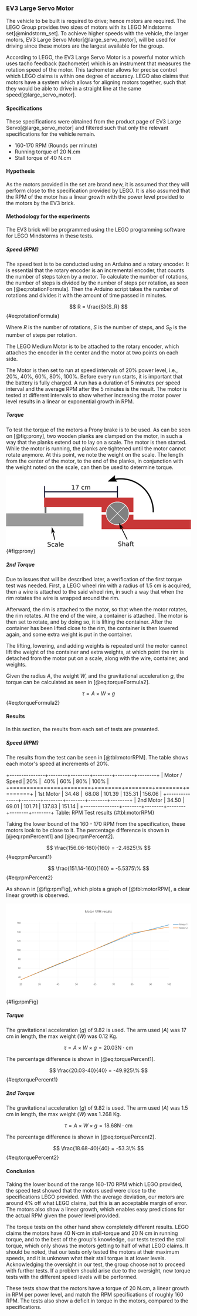 ### EV3 Large Servo Motor

The vehicle to be built is required to drive; hence motors are required. The LEGO Group provides two sizes of motors with its LEGO Mindstorms set[@mindstorm_set]. To achieve higher speeds with the vehicle, the larger motors, EV3 Large Servo Motor[@large_servo_motor], will be used for driving since these motors are the largest available for the group.

According to LEGO, the EV3 Large Servo Motor is a powerful motor which uses tacho feedback (tachometer) which is an instrument that measures the rotation speed of the motor. This tachometer allows for precise control which LEGO claims is within one degree of accuracy. LEGO also claims that motors have a system which allows for aligning motors together, such that they would be able to drive in a straight line at the same speed[@large_servo_motor].

#### Specifications

These specifications were obtained from the product page of EV3 Large Servo[@large_servo_motor] and filtered such that only the relevant specifications for the vehicle remain.

- 160-170 RPM (Rounds per minute)
- Running torque of 20 N.cm
- Stall torque of 40 N.cm

#### Hypothesis

As the motors provided in the set are brand new, it is assumed that they will perform close to the specification provided by LEGO. It is also assumed that the RPM of the motor has a linear growth with the power level provided to the motors by the EV3 brick.

#### Methodology for the experiments

The EV3 brick will be programmed using the LEGO programming software for LEGO Mindstorms in these tests.

##### Speed (RPM)

The speed test is to be conducted using an Arduino and a rotary encoder. It is essential that the rotary encoder is an incremental encoder, that counts the number of steps taken by a motor.
To calculate the number of rotations, the number of steps is divided by the number of steps per rotation, as seen on [@eq:rotationFormula]. Then the Arduino script takes the number of rotations and divides it with the amount of time passed in minutes.

$$ R = \frac{S}{S_R} $$ {#eq:rotationFormula}

Where $R$ is the number of rotations, $S$ is the number of steps, and $S_R$ is the number of steps per rotation.

The LEGO Medium Motor is to be attached to the rotary encoder, which attaches the encoder in the center and the motor at two points on each side.

The Motor is then set to run at speed intervals of 20% power level, i.e., 20%, 40%, 60%, 80%, 100%. Before every run starts, it is important that the battery is fully charged. A run has a duration of 5 minutes per speed interval and the average RPM after the 5 minutes is the result. The motor is tested at different intervals to show whether increasing the motor power level results in a linear or exponential growth in RPM.

##### Torque

To test the torque of the motors a Prony brake is to be used. As can be seen on [@fig:prony], two wooden planks are clamped on the motor, in such a way that the planks extend out to lay on a scale. The motor is then started. While the motor is running, the planks are tightened until the motor cannot rotate anymore. At this point, we note the weight on the scale. The length from the center of the motor, to the end of the planks, in conjunction with the weight noted on the scale, can then be used to determine torque.

![Illustration of a Prony Brake](report/assets/pictures/prony.png){#fig:prony}

##### 2nd Torque

Due to issues that will be described later, a verification of the first torque test was needed.
First, a LEGO wheel rim with a radius of 1.5 cm is acquired, then a wire is attached to the said wheel rim, in such a way that when the rim rotates the wire is wrapped around the rim.

Afterward, the rim is attached to the motor, so that when the motor rotates, the rim rotates. At the end of the wire, a container is attached. The motor is then set to rotate, and by doing so, it is lifting the container. After the container has been lifted close to the rim, the container is then lowered again, and some extra weight is put in the container.

The lifting, lowering, and adding weights is repeated until the motor cannot lift the weight of the container and extra weights, at which point the rim is detached from the motor put on a scale, along with the wire, container, and weights.

Given the radius $A$, the weight $W$, and the gravitational acceleration $g$, the torque can be calculated as seen in [@eq:torqueFormula2].

$$ \tau = A \times W \times g $$ {#eq:torqueFormula2}

#### Results

In this section, the results from each set of tests are presented. 

##### Speed (RPM)

The results from the test can be seen in [@tbl:motorRPM]. The table shows each motor's speed at increments of 20%.

+---------------+--------+--------+--------+--------+--------+
| Motor / Speed |    20% |    40% |    60% |    80% |   100% |
+===============+========+========+========+========+========+
| 1st Motor     |  34.48 |  68.08 | 101.39 | 135.31 | 156.06 |
+---------------+--------+--------+--------+--------+--------+
| 2nd Motor     |  34.50 |  69.01 | 101.71 | 137.83 | 151.14 |
+---------------+--------+--------+--------+--------+--------+
Table: RPM Test results {#tbl:motorRPM}

Taking the lower bound of the 160 - 170 RPM from the specification, these motors look to be close to it. The percentage difference is shown in [@eq:rpmPercent1] and [@eq:rpmPercent2].

$$ \frac{156.06-160}{160} = -2.4625\% $$ {#eq:rpmPercent1}

$$ \frac{151.14-160}{160} = -5.5375\% $$ {#eq:rpmPercent2}

As shown in [@fig:rpmFig], which plots a graph of [@tbl:motorRPM], a clear linear growth is observed.

![The Motors RPM](report/assets/pictures/motor_rpm.png){#fig:rpmFig}

##### Torque

The gravitational acceleration ($g$) of 9.82 is used. The arm used ($A$) was 17 cm in length, the max weight ($W$) was 0.12 Kg.

$$ \tau = A \times W \times g = 20.03 \text{N}\cdot \text{cm} $$

The percentage difference is shown in [@eq:torquePercent1].

$$ \frac{20.03-40}{40} = -49.925\% $$ {#eq:torquePercent1}

##### 2nd Torque

The gravitational acceleration ($g$) of 9.82 is used. The arm used ($A$) was 1.5 cm in length, the max weight ($W$) was 1.268 Kg.

$$ \tau = A \times W \times g = 18.68 \text{N}\cdot \text{cm} $$

The percentage difference is shown in [@eq:torquePercent2].

$$ \frac{18.68-40}{40} = -53.3\% $$ {#eq:torquePercent2}

#### Conclusion

Taking the lower bound of the range 160-170 RPM which LEGO provided, the speed test showed that the motors used were close to the specifications LEGO provided. With the average deviation, our motors are around 4% off what LEGO claims, but this is an acceptable margin of error. The motors also show a linear growth, which enables easy predictions for the actual RPM given the power level provided.

The torque tests on the other hand show completely different results. LEGO claims the motors have 40 N$\cdot$cm in stall-torque and 20 N$\cdot$cm in running torque, and to the best of the group's knowledge, our tests tested the stall torque, which only shows the motors getting to half of what LEGO claims. It should be noted, that our tests only tested the motors at their maximum speeds, and it is unknown what their stall torque is at lower levels. Acknowledging the oversight in our test, the group choose not to proceed with further tests. If a problem should arise due to the oversight, new torque tests with the different speed levels will be performed.

These tests show that the motors have a torque of 20 N.cm, a linear growth in RPM per power level, and match the RPM specifications of roughly 160 RPM. The tests also show a deficit in torque in the motors, compared to the specifications.
